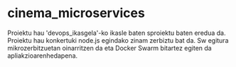 # cinema_microservices
Proiektu hau 'devops_ikasgela'-ko ikasle baten sproiektu baten eredua da. Proiektu hau konkertuki node.js egindako zinam zerbiztu bat da. Sw egitura mikrozerbitzuetan oinarritzen da eta Docker Swarm bitartez egiten da apliakzioarenhedapena.
